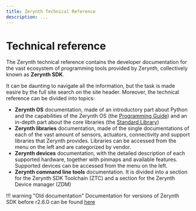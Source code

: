 ```yaml
---
title: Zerynth Technical Reference
description: ...
---
```


# Technical reference

The Zerynth technical reference contains the developer documentation for the vast ecosystem of programming tools provided by Zerynth, collectively known as **Zerynth SDK**.

It can be daunting to navigate all the information, but the task is made easire by the full site search on the site header.
Moreover, the technical reference can be divided into topics:

- **Zerynth OS** documentation, made of an introductory part about Python and the capabilities of the Zerynth OS (the [Programming Guide](reference/guide/docs/index.md)) and an in-depth part about the core libraries (the [Standard Library](reference/core/stdlib/docs/index.md))
- **Zerynth libraries** documentation, made of the single documentations of each of the vast amount of sensors, actuators, connectivity and support libraries that Zerynth provides. Libraries can be accessed from the menu on the left and are categorized by vendor.
- **Zerynth devices** documentation, with the detailed description of each supported hardware, together with pinmaps and available features. Supported devices can be accessed from the menu on the left.
- **Zerynth command line tools** documentation. It is divided into a section for the Zerynth SDK Toolchain (ZTC) and a section for the Zerynth Device manager (ZDM)


!!! warning "Old documentation"
    Documentation for versions of Zerynth SDK before r2.6.0 can be found <a href="https://olddocs.zerynth.com" target="_blank">here</a>



